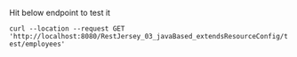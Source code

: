 Hit below endpoint to test it

`curl --location --request GET 'http://localhost:8080/RestJersey_03_javaBased_extendsResourceConfig/test/employees'`

